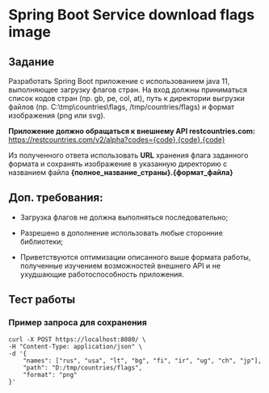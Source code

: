 # Spring Boot Service download flags image
## Задание
Разработать Spring Boot приложение с использованием java 11, выполняющее загрузку флагов стран.
На вход должны приниматься список кодов стран (пр. gb, pe, col, at), путь к директории выгрузки файлов (пр. C:\tmp\countries\flags, /tmp/countries/flags)
и формат изображения (png или svg).

**Приложение должно обращаться к внешнему API restcountries.com:**
https://restcountries.com/v2/alpha?codes={code},{code},{code}

Из полученного ответа использовать **URL** хранения флага заданного формата
и сохранять изображение в указанную директорию с названием файла **{полное_название_страны}.{формат_файла}**

## Доп. требования:
- Загрузка флагов не должна выполняться последовательно;

- Разрешено в дополнение использовать любые сторонние библиотеки;

- Приветствуются оптимизации описанного выше формата работы, полученные изучением возможностей внешнего API и не ухудшающие работоспособность приложения.

## Тест работы

### Пример запроса для сохранения

```
curl -X POST https://localhost:8080/ \
-H "Content-Type: application/json" \
-d '{
    "names": ["rus", "usa", "lt", "bg", "fi", "ir", "ug", "ch", "jp"],
    "path": "D:/tmp/countries/flags",
    "format": "png"
}'
```